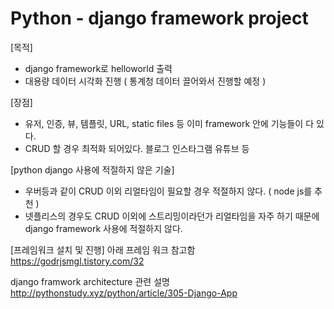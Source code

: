 # Python - django framework project 

[목적]
- django framework로 helloworld 출력 
- 대용량 데이터 시각화 진행 ( 통계청 데이터 끌어와서 진행할 예정 ) 

[장점] 
- 유저, 인증, 뷰, 템플릿, URL, static files 등 이미 framework 안에 기능들이 다 있다. 
- CRUD 할 경우 최적화 되어있다. 블로그 인스타그램 유튜브 등 

[python django 사용에 적절하지 않은 기술]
- 우버등과 같이 CRUD 이외 리얼타임이 필요할 경우 적절하지 않다. ( node js를 추천 ) 
- 넷플리스의 경우도 CRUD 이외에 스트리밍이라던가 리얼타임을 자주 하기 때문에 django framework 사용에 적절하지 않다. 


[프레임워크 설치 및 진행] 
아래 프레임 워크 참고함
https://godrjsmgl.tistory.com/32 

django framwork architecture 관련 설명 
http://pythonstudy.xyz/python/article/305-Django-App

